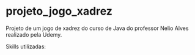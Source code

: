 # projeto_jogo_xadrez
Projeto de um jogo de xadrez do curso de Java do professor
Nelio Alves realizado pela Udemy.

Skills utilizadas: 

